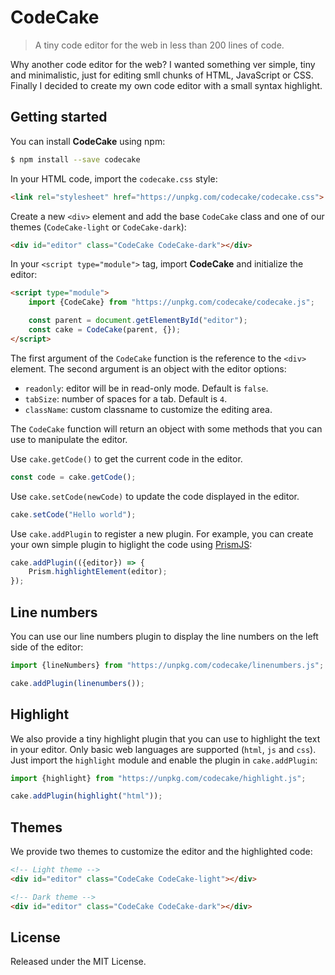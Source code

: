 # CodeCake

> A tiny code editor for the web in less than 200 lines of code.

Why another code editor for the web? I wanted something ver simple, tiny and minimalistic, just for editing smll chunks of HTML, JavaScript or CSS. Finally I decided to create my own code editor with a small syntax highlight.


## Getting started

You can install **CodeCake** using npm:

```bash
$ npm install --save codecake
```

In your HTML code, import the `codecake.css` style:

```html
<link rel="stylesheet" href="https://unpkg.com/codecake/codecake.css">
```

Create a new `<div>` element and add the base `CodeCake` class and one of our themes (`CodeCake-light` or `CodeCake-dark`):

```html
<div id="editor" class="CodeCake CodeCake-dark"></div>
```

In your `<script type="module">` tag, import **CodeCake** and initialize the editor:

```html
<script type="module">
    import {CodeCake} from "https://unpkg.com/codecake/codecake.js";

    const parent = document.getElementById("editor");
    const cake = CodeCake(parent, {});
</script>
```

The first argument of the `CodeCake` function is the reference to the `<div>` element. The second argument is an object with the editor options:

- `readonly`: editor will be in read-only mode. Default is `false`.
- `tabSize`: number of spaces for a tab. Default is `4`.
- `className`: custom classname to customize the editing area.

The `CodeCake` function will return an object with some methods that you can use to manipulate the editor.

Use `cake.getCode()` to get the current code in the editor.

```javascript
const code = cake.getCode();
```

Use `cake.setCode(newCode)` to update the code displayed in the editor.

```javascript
cake.setCode("Hello world");
```

Use `cake.addPlugin` to register a new plugin. For example, you can create your own simple plugin to higlight the code using [PrismJS](https://prismjs.com/):

```javascript
cake.addPlugin(({editor}) => {
    Prism.highlightElement(editor);
});
```

## Line numbers 

You can use our line numbers plugin to display the line numbers on the left side of the editor:

```javascript
import {lineNumbers} from "https://unpkg.com/codecake/linenumbers.js";

cake.addPlugin(linenumbers());
```


## Highlight

We also provide a tiny highlight plugin that you can use to highlight the text in your editor. Only basic web languages are supported (`html`, `js` and `css`). Just import the `highlight` module and enable the plugin in `cake.addPlugin`: 

```javascript
import {highlight} from "https://unpkg.com/codecake/highlight.js";

cake.addPlugin(highlight("html"));
```

## Themes

We provide two themes to customize the editor and the highlighted code:

```html
<!-- Light theme -->
<div id="editor" class="CodeCake CodeCake-light"></div>

<!-- Dark theme -->
<div id="editor" class="CodeCake CodeCake-dark"></div>
```


## License

Released under the MIT License.
